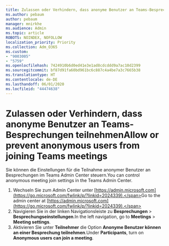 ```yaml
---
title: Zulassen oder Verhindern, dass anonyme Benutzer an Teams-Besprechungen teilnehmen
ms.author: pebaum
author: pebaum
manager: mnirkhe
ms.audience: Admin
ms.topic: article
ROBOTS: NOINDEX, NOFOLLOW
localization_priority: Priority
ms.collection: Adm_O365
ms.custom:
- "9003005"
- "5759"
ms.openlocfilehash: 7424910b6d0ed41e3e1ad8cdcddd9a7ac10d2399
ms.sourcegitcommit: bf87d91fa60bd961bc6c887c4a4be7a3c7665b38
ms.translationtype: HT
ms.contentlocale: de-DE
ms.lasthandoff: 06/01/2020
ms.locfileid: "44474638"
---
```

# <a name="allow-or-prevent-anonymous-users-from-joining-teams-meetings"></a><span data-ttu-id="2f6bb-102">Zulassen oder Verhindern, dass anonyme Benutzer an Teams-Besprechungen teilnehmen</span><span class="sxs-lookup"><span data-stu-id="2f6bb-102">Allow or prevent anonymous users from joining Teams meetings</span></span>

<span data-ttu-id="2f6bb-103">Sie können die Einstellungen für die Teilnahme anonymer Benutzer an Besprechungen im Teams Admin Center steuern.</span><span class="sxs-lookup"><span data-stu-id="2f6bb-103">You can control anonymous meeting join settings in the Teams Admin Center.</span></span>

1.  <span data-ttu-id="2f6bb-104">Wechseln Sie zum Admin Center unter [https://admin.microsoft.com](https://go.microsoft.com/fwlink/p/?linkid=2024339).</span><span class="sxs-lookup"><span data-stu-id="2f6bb-104">Go to the admin center at  [https://admin.microsoft.com](https://go.microsoft.com/fwlink/p/?linkid=2024339).</span></span>
2.  <span data-ttu-id="2f6bb-105">Navigieren Sie in der linken Navigationsleiste zu **Besprechungen**  >  **Besprechungseinstellungen**.</span><span class="sxs-lookup"><span data-stu-id="2f6bb-105">In the left navigation, go to  **Meetings**  >  **Meeting settings**.</span></span>
3.  <span data-ttu-id="2f6bb-106">Aktivieren Sie unter **Teilnehmer** die Option **Anonyme Benutzer können an einer Besprechung teilnehmen**.</span><span class="sxs-lookup"><span data-stu-id="2f6bb-106">Under  **Participants**, turn on  **Anonymous users can join a meeting**.</span></span>